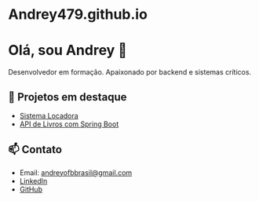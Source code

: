 # Andrey479.github.io
# Olá, sou Andrey 👋
Desenvolvedor em formação. Apaixonado por backend e sistemas críticos.

## 🚀 Projetos em destaque
- [Sistema Locadora](https://github.com/andrey/sistema-locadora)
- [API de Livros com Spring Boot](https://github.com/andrey/api-livros)

## 📫 Contato
- Email: andreyofbbrasil@gmail.com  
- [LinkedIn](https://linkedin.com/in/seuusuario)
- [GitHub](https://github.com/seuusuario)
